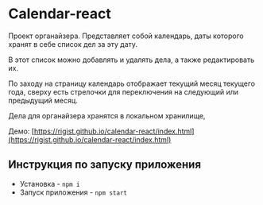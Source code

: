 # Calendar-react

Проект органайзера. 
Представляет собой календарь, даты которого
хранят в себе список дел за эту дату.

В этот список можно добавлять и удалять дела, а также редактировать их. 

По заходу на страницу календарь отображает текущий месяц текущего года, сверху есть стрелочки
для переключения на следующий или предыдущий месяц.
 
Дела для органайзера хранятся в локальном хранилище, 

Демо: [https://rigist.github.io/calendar-react/index.html](https://rigist.github.io/calendar-react/index.html)

## Инструкция по запуску приложения
* Установка - `npm i`
* Запуск приложения - `npm start`
